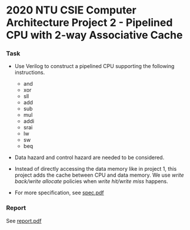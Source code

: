 # 2020 NTU CSIE Computer Architecture Project 2 - Pipelined CPU with 2-way Associative Cache

### Task
* Use Verilog to construct a pipelined CPU supporting the following instructions.
	+ and
	+ xor
	+ sll
	+ add
	+ sub
	+ mul
	+ addi
	+ srai
	+ lw
	+ sw
	+ beq

* Data hazard and control hazard are needed to be considered.
* Instead of directly accessing the data memory like in project 1, this project adds the cache between CPU and data memory. We use *write back/write allocate* policies when *write hit/write miss* happens.
* For more specification, see <a href="https://github.com/ltf0501/Computer-Architecture-2020-Project-2/blob/master/spec/CA2020_project2_spec.pdf"> spec.pdf </a>

### Report
See <a href="https://github.com/ltf0501/Computer-Architecture-2020-Project-2/blob/master/report.pdf"> report.pdf </a>
